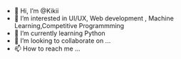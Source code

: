 - 👋 Hi, I’m @Kikii
- 👀 I’m interested in UI/UX, Web development , Machine Learning,Competitive Programmming
- 🌱 I’m currently learning Python
- 💞️ I’m looking to collaborate on ...
- 📫 How to reach me ...

<!---
Harshita476/Harshita476 is a ✨ special ✨ repository because its `README.md` (this file) appears on your GitHub profile.
You can click the Preview link to take a look at your changes.
--->
